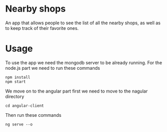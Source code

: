 # Nearby shops

An app that allows people to see the list of all the nearby shops, as well as to keep track of their favorite ones.

# Usage

To use the app we need the mongodb server to be already running.
For the node.js part we need to run these commands
```
npm install
npm start
```

We move on to the angular part first we need to move to the nagular directory 
```
cd angular-client
```
Then run these commands
```
ng serve --o
```